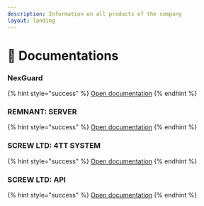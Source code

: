 ```yaml
---
description: Information on all products of the company
layout: landing
---
```


# 🔩 Documentations

### NexGuard

{% hint style="success" %}
[Open documentation](nexguard/about.md)
{% endhint %}

### REMNANT: SERVER

{% hint style="success" %}
[Open documentation](remnant-server/about.md)
{% endhint %}

### SCREW LTD: 4TT SYSTEM

{% hint style="success" %}
[Open documentation](4tt/about.md)
{% endhint %}

### SCREW LTD: API

{% hint style="success" %}
[Open documentation](api/about.md)
{% endhint %}
